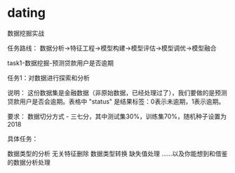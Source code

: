 # dating
数据挖掘实战

任务路线： 数据分析→特征工程→模型构建→模型评估→模型调优→模型融合

task1-数据挖掘-预测贷款用户是否逾期

任务1：对数据进行探索和分析

说明： 这份数据集是金融数据（非原始数据，已经处理过了），我们要做的是预测贷款用户是否会逾期。表格中 "status" 是结果标签：0表示未逾期，1表示逾期。

要求： 数据切分方式 - 三七分，其中测试集30%，训练集70%，随机种子设置为2018

具体任务：

数据类型的分析
无关特征删除
数据类型转换
缺失值处理
……以及你能想到和借鉴的数据分析处理

